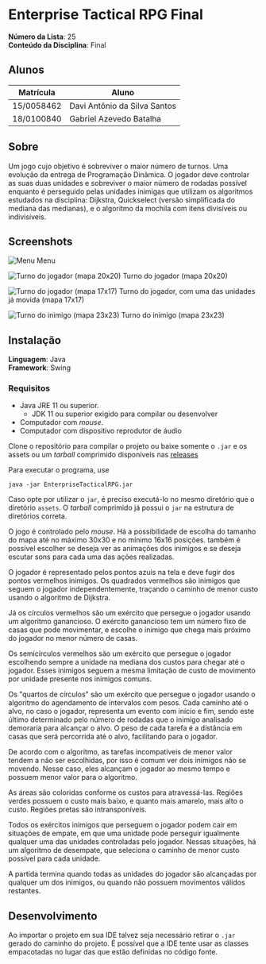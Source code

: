 # Enterprise Tactical RPG Final

**Número da Lista**: 25<br>
**Conteúdo da Disciplina**: Final<br>

## Alunos

| Matrícula | Aluno |
| ---------- | -- |
| 15/0058462 |  Davi Antônio da Silva Santos |
| 18/0100840 |  Gabriel Azevedo Batalha |

## Sobre 
Um jogo cujo objetivo é sobreviver o maior número de turnos. Uma evolução da
entrega de Programação Dinâmica. O jogador deve controlar as suas duas unidades
e sobreviver o maior número de rodadas possível enquanto é perseguido pelas
unidades inimigas que utilizam os algoritmos estudados na disciplina: Dijkstra,
Quickselect (versão simplificada do mediana das medianas), e o algoritmo da
mochila com itens divisíveis ou indivisíveis.

## Screenshots
![Menu](https://i.imgur.com/dpGuh0z.png)
Menu

![Turno do jogador (mapa 20x20)](https://i.imgur.com/zhl2Ifb.png)
Turno do jogador (mapa 20x20)

![Turno do jogador (mapa 17x17)](https://i.imgur.com/KYCeI2Q.png)
Turno do jogador, com uma das unidades já movida (mapa 17x17)

![Turno do inimigo (mapa 23x23)](https://i.imgur.com/sUCAz1K.png)
Turno do inimigo (mapa 23x23)

## Instalação 
**Linguagem**: Java<br>
**Framework**: Swing<br>

### Requisitos

- Java JRE 11 ou superior.
  - JDK 11 ou superior exigido para compilar ou desenvolver
- Computador com *mouse*.
- Computador com dispositivo reprodutor de áudio

Clone o repositório para compilar o projeto ou baixe somente o `.jar` e os
assets ou um *tarball* comprimido disponíveis nas
[releases](https://github.com/projeto-de-algoritmos/Final_Enterprise_Tactical_RPG/releases)

Para executar o programa, use
```
java -jar EnterpriseTacticalRPG.jar
```

Caso opte por utilizar o `jar`, é preciso executá-lo no mesmo diretório que o
diretório `assets`. O *tarball* comprimido já possui o `jar` na estrutura de
diretórios correta.

O jogo é controlado pelo *mouse*. Há a possibilidade de escolha do tamanho do
mapa até no máximo 30x30 e no mínimo 16x16 posições. também é possível escolher
se deseja ver as animações dos inimigos e se deseja escutar sons para cada uma
das ações realizadas.

O jogador é representado pelos pontos azuis na tela e deve fugir dos pontos
vermelhos inimigos.
Os quadrados vermelhos são inimigos que seguem o jogador independentemente,
traçando o caminho de menor custo usando o algoritmo de Dijkstra.

Já os círculos vermelhos são um exército que persegue o jogador usando um
algoritmo ganancioso. O exército ganancioso tem um número fixo de casas que
pode movimentar, e escolhe o inimigo que chega mais próximo do jogador no menor
número de casas.

Os semicírculos vermelhos são um exército que persegue o jogador escolhendo
sempre a unidade na mediana dos custos para chegar até o jogador. Esses
inimigos seguem a mesma limitação de custo de movimento por unidade presente
nos inimigos comuns.

Os "quartos de círculos" são um exército que persegue o jogador usando o
algoritmo do agendamento de intervalos com pesos. Cada caminho até o alvo, no
caso o jogador, representa um evento com início e fim, sendo este último
determinado pelo número de rodadas que o inimigo analisado demoraria para
alcançar o alvo. O peso de cada tarefa é a distância em casas que será
percorrida até o alvo, facilitando para o jogador.

De acordo com o algoritmo, as tarefas incompatíveis de menor valor tendem a não
ser escolhidas, por isso é comum ver dois inimigos não se movendo. Nesse caso,
eles alcançam o jogador ao mesmo tempo e possuem menor valor para o algoritmo.

As áreas são coloridas conforme os custos para atravessá-las. Regiões verdes
possuem o custo mais baixo, e quanto mais amarelo, mais alto o custo. Regiões
pretas são intransponíveis.

Todos os exércitos inimigos que perseguem o jogador podem cair em situações de
empate, em que uma unidade pode perseguir igualmente qualquer uma das unidades
controladas pelo jogador. Nessas situações, há um algoritmo de desempate, que
seleciona o caminho de menor custo possível para cada unidade.

A partida termina quando todas as unidades do jogador são alcançadas por
qualquer um dos inimigos, ou quando não possuem movimentos válidos restantes.

## Desenvolvimento

Ao importar o projeto em sua IDE talvez seja necessário retirar o `.jar` gerado
do caminho do projeto. É possível que a IDE tente usar as classes empacotadas
no lugar das que estão definidas no código fonte.
